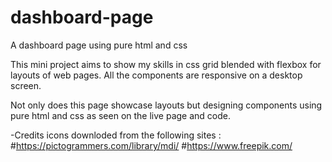 # dashboard-page
A dashboard page using pure html and css

This mini project aims to show my skills in css grid blended with flexbox for layouts of web pages.
All the components are responsive on a desktop screen.

Not only does this page showcase layouts but designing components using pure html and css as seen on the live page and code.

-Credits
icons downloded from the following sites :
#https://pictogrammers.com/library/mdi/
#https://www.freepik.com/
